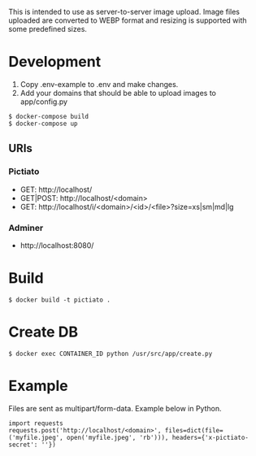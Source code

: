 This is intended to use as server-to-server image upload. Image files uploaded are converted to WEBP format and resizing is supported with some predefined sizes.

# Development
1. Copy .env-example to .env and make changes.
2. Add your domains that should be able to upload images to app/config.py

```
$ docker-compose build
$ docker-compose up
```

## URIs

### Pictiato
- GET: http://localhost/
- GET|POST: http://localhost/\<domain\>
- GET: http://localhost/i/\<domain\>/\<id\>/\<file\>?size=xs|sm|md|lg


### Adminer
- http://localhost:8080/

# Build
```
$ docker build -t pictiato .
```

# Create DB
```
$ docker exec CONTAINER_ID python /usr/src/app/create.py
```

# Example
Files are sent as multipart/form-data. Example below in Python.
```
import requests
requests.post('http://localhost/<domain>', files=dict(file=('myfile.jpeg', open('myfile.jpeg', 'rb'))), headers={'x-pictiato-secret': ''})
```